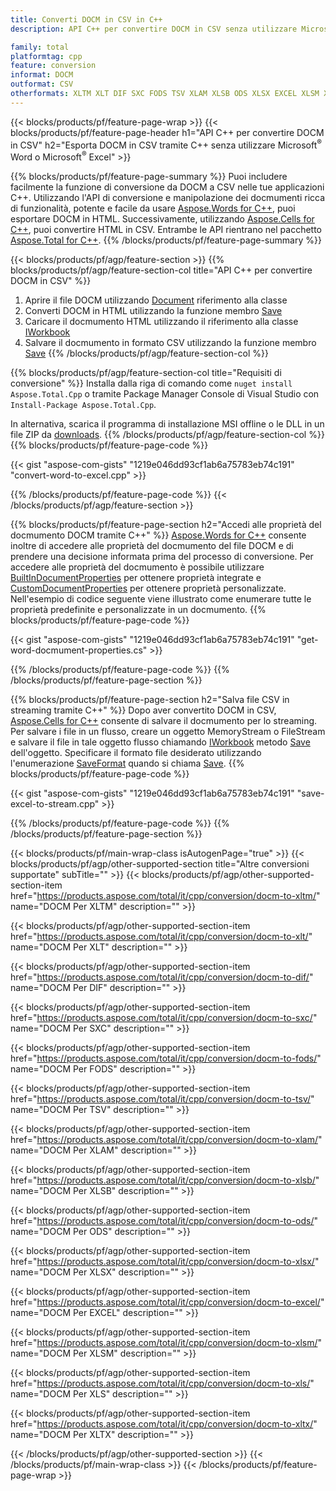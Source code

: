```yaml
---
title: Converti DOCM in CSV in C++
description: API C++ per convertire DOCM in CSV senza utilizzare Microsoft Word o Microsoft Excel

family: total
platformtag: cpp
feature: conversion
informat: DOCM
outformat: CSV
otherformats: XLTM XLT DIF SXC FODS TSV XLAM XLSB ODS XLSX EXCEL XLSM XLS XLTX
---
```

{{< blocks/products/pf/feature-page-wrap >}}
{{< blocks/products/pf/feature-page-header h1="API C++ per convertire DOCM in CSV" h2="Esporta DOCM in CSV tramite C++ senza utilizzare Microsoft<sup>&reg;</sup> Word o Microsoft<sup>&reg;</sup> Excel" >}}

{{% blocks/products/pf/feature-page-summary %}}
Puoi includere facilmente la funzione di conversione da DOCM a CSV nelle tue applicazioni C++. Utilizzando l'API di conversione e manipolazione dei docmumenti ricca di funzionalità, potente e facile da usare [Aspose.Words for C++](https://products.aspose.com/words/cpp/), puoi esportare DOCM in HTML. Successivamente, utilizzando [Aspose.Cells for C++](https://products.aspose.com/cells/cpp/), puoi convertire HTML in CSV. Entrambe le API rientrano nel pacchetto [Aspose.Total for C++](https://products.aspose.com/total/cpp/). 
{{% /blocks/products/pf/feature-page-summary  %}}

{{< blocks/products/pf/agp/feature-section >}}
{{% blocks/products/pf/agp/feature-section-col title="API C++ per convertire DOCM in CSV" %}}
1. Aprire il file DOCM utilizzando [Document](https://reference.aspose.com/words/cpp/class/aspose.words.docmument) riferimento alla classe
2. Converti DOCM in HTML utilizzando la funzione membro [Save](https://reference.aspose.com/words/cpp/class/aspose.words.docmument#save_string_saveformat)
3. Caricare il docmumento HTML utilizzando il riferimento alla classe [IWorkbook](https://reference.aspose.com/cells/cpp/class/aspose.cells.i_workbook)
4. Salvare il docmumento in formato CSV utilizzando la funzione membro [Save](https://reference.aspose.com/cells/cpp/class/aspose.cells.i_workbook#a5dc7de23f7ceba76a05dc1d49f51502e)
{{% /blocks/products/pf/agp/feature-section-col %}}

{{% blocks/products/pf/agp/feature-section-col title="Requisiti di conversione" %}}
Installa dalla riga di comando come ```nuget install Aspose.Total.Cpp``` o tramite Package Manager Console di Visual Studio con ```Install-Package Aspose.Total.Cpp```.

In alternativa, scarica il programma di installazione MSI offline o le DLL in un file ZIP da [downloads](https://downloads.aspose.com/total/cpp).
{{% /blocks/products/pf/agp/feature-section-col %}}
{{% blocks/products/pf/feature-page-code %}}

{{< gist "aspose-com-gists" "1219e046dd93cf1ab6a75783eb74c191" "convert-word-to-excel.cpp" >}}



{{% /blocks/products/pf/feature-page-code %}}
{{< /blocks/products/pf/agp/feature-section >}}

{{% blocks/products/pf/feature-page-section  h2="Accedi alle proprietà del docmumento DOCM tramite C++" %}}
[Aspose.Words for C++](https://products.aspose.com/words/cpp/) consente inoltre di accedere alle proprietà del docmumento del file DOCM e di prendere una decisione informata prima del processo di conversione. Per accedere alle proprietà del docmumento è possibile utilizzare [BuiltInDocumentProperties](https://reference.aspose.com/words/cpp/class/aspose.words.properties.built_in_docmument_properties) per ottenere proprietà integrate e [CustomDocumentProperties](https://https://reference.aspose.com/words/cpp/class/aspose.words.properties.custom_docmument_properties) per ottenere proprietà personalizzate. Nell'esempio di codice seguente viene illustrato come enumerare tutte le proprietà predefinite e personalizzate in un docmumento.
{{% blocks/products/pf/feature-page-code %}}

{{< gist "aspose-com-gists" "1219e046dd93cf1ab6a75783eb74c191" "get-word-docmument-properties.cs" >}}

{{% /blocks/products/pf/feature-page-code  %}}
{{% /blocks/products/pf/feature-page-section %}}

{{% blocks/products/pf/feature-page-section  h2="Salva file CSV in streaming tramite C++" %}}
Dopo aver convertito DOCM in CSV, [Aspose.Cells for C++](https://products.aspose.com/cells/cpp/) consente di salvare il docmumento per lo streaming. Per salvare i file in un flusso, creare un oggetto MemoryStream o FileStream e salvare il file in tale oggetto flusso chiamando [IWorkbook](https://reference.aspose.com/cells/cpp/class/aspose.cells.i_workbook) metodo [Save](https://reference.aspose.com/cells/cpp/class/aspose.cells.i_workbook#a77072cfb929787df9ad1f38b02f58349) dell'oggetto. Specificare il formato file desiderato utilizzando l'enumerazione [SaveFormat](https://reference.aspose.com/cells/cpp/namespace/aspose.cells#a11cae527e4e68f1adcac8f47ea64481a) quando si chiama [Save](https://reference.aspose.com/cells/cpp/class/aspose.cells.i_workbook#a77072cfb929787df9ad1f38b02f58349).
{{% blocks/products/pf/feature-page-code %}}

{{< gist "aspose-com-gists" "1219e046dd93cf1ab6a75783eb74c191" "save-excel-to-stream.cpp" >}}

{{% /blocks/products/pf/feature-page-code  %}}
{{% /blocks/products/pf/feature-page-section %}}

{{< blocks/products/pf/main-wrap-class isAutogenPage="true" >}}
{{< blocks/products/pf/agp/other-supported-section title="Altre conversioni supportate" subTitle="" >}}
{{< blocks/products/pf/agp/other-supported-section-item href="https://products.aspose.com/total/it/cpp/conversion/docm-to-xltm/" name="DOCM Per XLTM" description="" >}}

{{< blocks/products/pf/agp/other-supported-section-item href="https://products.aspose.com/total/it/cpp/conversion/docm-to-xlt/" name="DOCM Per XLT" description="" >}}

{{< blocks/products/pf/agp/other-supported-section-item href="https://products.aspose.com/total/it/cpp/conversion/docm-to-dif/" name="DOCM Per DIF" description="" >}}

{{< blocks/products/pf/agp/other-supported-section-item href="https://products.aspose.com/total/it/cpp/conversion/docm-to-sxc/" name="DOCM Per SXC" description="" >}}

{{< blocks/products/pf/agp/other-supported-section-item href="https://products.aspose.com/total/it/cpp/conversion/docm-to-fods/" name="DOCM Per FODS" description="" >}}

{{< blocks/products/pf/agp/other-supported-section-item href="https://products.aspose.com/total/it/cpp/conversion/docm-to-tsv/" name="DOCM Per TSV" description="" >}}

{{< blocks/products/pf/agp/other-supported-section-item href="https://products.aspose.com/total/it/cpp/conversion/docm-to-xlam/" name="DOCM Per XLAM" description="" >}}

{{< blocks/products/pf/agp/other-supported-section-item href="https://products.aspose.com/total/it/cpp/conversion/docm-to-xlsb/" name="DOCM Per XLSB" description="" >}}

{{< blocks/products/pf/agp/other-supported-section-item href="https://products.aspose.com/total/it/cpp/conversion/docm-to-ods/" name="DOCM Per ODS" description="" >}}

{{< blocks/products/pf/agp/other-supported-section-item href="https://products.aspose.com/total/it/cpp/conversion/docm-to-xlsx/" name="DOCM Per XLSX" description="" >}}

{{< blocks/products/pf/agp/other-supported-section-item href="https://products.aspose.com/total/it/cpp/conversion/docm-to-excel/" name="DOCM Per EXCEL" description="" >}}

{{< blocks/products/pf/agp/other-supported-section-item href="https://products.aspose.com/total/it/cpp/conversion/docm-to-xlsm/" name="DOCM Per XLSM" description="" >}}

{{< blocks/products/pf/agp/other-supported-section-item href="https://products.aspose.com/total/it/cpp/conversion/docm-to-xls/" name="DOCM Per XLS" description="" >}}

{{< blocks/products/pf/agp/other-supported-section-item href="https://products.aspose.com/total/it/cpp/conversion/docm-to-xltx/" name="DOCM Per XLTX" description="" >}}


{{< /blocks/products/pf/agp/other-supported-section >}}
{{< /blocks/products/pf/main-wrap-class >}}
{{< /blocks/products/pf/feature-page-wrap >}}